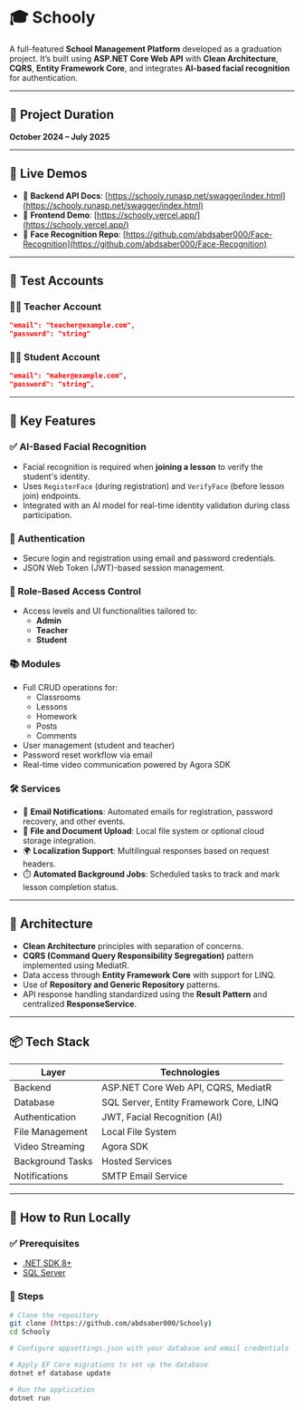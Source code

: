 # 🎓 Schooly

A full-featured **School Management Platform** developed as a graduation project. It’s built using **ASP.NET Core Web API** with **Clean Architecture**, **CQRS**, **Entity Framework Core**, and integrates **AI-based facial recognition** for authentication.

---

## 📅 Project Duration

**October 2024 – July 2025**

---

## 🚀 Live Demos

- 🔗 **Backend API Docs**: [https://schooly.runasp.net/swagger/index.html](https://schooly.runasp.net/swagger/index.html)
- 🔗 **Frontend Demo**: [https://schooly.vercel.app/](https://schooly.vercel.app/)
- 🧠 **Face Recognition Repo**: [https://github.com/abdsaber000/Face-Recognition](https://github.com/abdsaber000/Face-Recognition)

---

## 🔐 Test Accounts

### 👨‍🏫 Teacher Account
```json
"email": "teacher@example.com",
"password": "string"
```

### 👨‍🎓 Student Account
```json
"email": "maher@example.com",
"password": "string",
```
---

## 🧠 Key Features

### ✅ AI-Based Facial Recognition
- Facial recognition is required when **joining a lesson** to verify the student's identity.
- Uses `RegisterFace` (during registration) and `VerifyFace` (before lesson join) endpoints.
- Integrated with an AI model for real-time identity validation during class participation.

### 🔐 Authentication
- Secure login and registration using email and password credentials.
- JSON Web Token (JWT)-based session management.

### 👥 Role-Based Access Control
- Access levels and UI functionalities tailored to:
  - **Admin**
  - **Teacher**
  - **Student**

### 📚 Modules
- Full CRUD operations for:
  - Classrooms
  - Lessons
  - Homework
  - Posts
  - Comments
- User management (student and teacher)
- Password reset workflow via email
- Real-time video communication powered by Agora SDK

### 🛠️ Services
- 📧 **Email Notifications**: Automated emails for registration, password recovery, and other events.
- 📂 **File and Document Upload**: Local file system or optional cloud storage integration.
- 🌍 **Localization Support**: Multilingual responses based on request headers.
- ⏱️ **Automated Background Jobs**: Scheduled tasks to track and mark lesson completion status.

---

## 🧱 Architecture

- **Clean Architecture** principles with separation of concerns.
- **CQRS (Command Query Responsibility Segregation)** pattern implemented using MediatR.
- Data access through **Entity Framework Core** with support for LINQ.
- Use of **Repository and Generic Repository** patterns.
- API response handling standardized using the **Result Pattern** and centralized **ResponseService**.

---

## 📦 Tech Stack

| Layer            | Technologies                            |
|------------------|-----------------------------------------|
| Backend          | ASP.NET Core Web API, CQRS, MediatR     |
| Database         | SQL Server, Entity Framework Core, LINQ |
| Authentication   | JWT, Facial Recognition (AI)            |
| File Management  | Local File System                       |
| Video Streaming  | Agora SDK                               |
| Background Tasks | Hosted Services                         |
| Notifications    | SMTP Email Service                      |

---

## 🧪 How to Run Locally

### ✅ Prerequisites
- [.NET SDK 8+](https://dotnet.microsoft.com/en-us/download)
- [SQL Server](https://www.microsoft.com/en-us/sql-server)

### 🔧 Steps

```bash
# Clone the repository
git clone (https://github.com/abdsaber000/Schooly)
cd Schooly

# Configure appsettings.json with your database and email credentials

# Apply EF Core migrations to set up the database
dotnet ef database update

# Run the application
dotnet run


